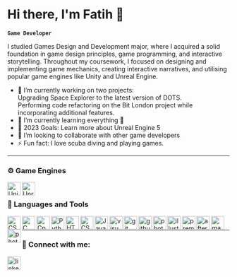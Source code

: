 # Hi there, I'm Fatih 👋

**`Game Developer`**

I studied Games Design and Development major, where I acquired a solid foundation in game design principles, game programming, and interactive storytelling. Throughout my coursework, I focused on designing and implementing game mechanics, creating interactive narratives, and utilising popular game engines like Unity and Unreal Engine.

- 🔭 I’m currently working on two projects: <br>
  Upgrading Space Explorer to the latest version of DOTS. <br>
  Performing code refactoring on the Bit London project while incorporating additional features. <br>
- 🌱 I’m currently learning everything 🤣
- 🥅 2023 Goals: Learn more about Unreal Engine 5
- 👯 I’m looking to collaborate with other game developers
- ⚡ Fun fact: I love scuba diving and playing games.

---

### ⚙️ Game Engines
<img align="left" alt="Unity" width="30px" style="paddind-right:10px; background-color:rgb(255, 255, 255);" src="https://cdn.jsdelivr.net/gh/devicons/devicon/icons/unity/unity-original.svg" />
<img align="left" alt="Unreal" width="30px" style="paddind-right:10px;" src="https://cdn.jsdelivr.net/gh/devicons/devicon/icons/unrealengine/unrealengine-original.svg" /><br>

### 🧰 Languages and Tools
<img align="left" alt="CSharp" width="30px" style="paddind-right:10px;" src="https://cdn.jsdelivr.net/gh/devicons/devicon/icons/csharp/csharp-original.svg" />
<img align="left" alt="C" width="30px" style="paddind-right:10px;" src="https://cdn.jsdelivr.net/gh/devicons/devicon/icons/c/c-original.svg" />
<img align="left" alt="Cpp" width="30px" style="paddind-right:10px;" src="https://cdn.jsdelivr.net/gh/devicons/devicon/icons/cplusplus/cplusplus-original.svg" />
<img align="left" alt="Python" width="30px" style="paddind-right:10px;" src="https://cdn.jsdelivr.net/gh/devicons/devicon/icons/python/python-original.svg" />
<img align="left" alt="HTML5" width="30px" style="paddind-right:10px;" src="https://cdn.jsdelivr.net/gh/devicons/devicon/icons/html5/html5-original.svg" />
<img align="left" alt="CSS3" width="30px" style="paddind-right:10px;" src="https://cdn.jsdelivr.net/gh/devicons/devicon/icons/css3/css3-original.svg" />
<img align="left" alt="JavaScript" width="30px" style="paddind-right:10px;" src="https://cdn.jsdelivr.net/gh/devicons/devicon/icons/javascript/javascript-original.svg" />

<img align="left" alt="visualstudio" width="30px" style="paddind-right:10px;" src="https://cdn.jsdelivr.net/gh/devicons/devicon/icons/visualstudio/visualstudio-plain.svg" />
<img align="left" alt="git" width="30px" style="paddind-right:10px;" src="https://cdn.jsdelivr.net/gh/devicons/devicon/icons/git/git-original.svg" />
<img align="left" alt="github" width="30px" style="paddind-right:10px;" src="https://cdn.jsdelivr.net/gh/devicons/devicon/icons/github/github-original.svg" />
<img align="left" alt="photoshop" width="30px" style="paddind-right:10px;" src="https://cdn.jsdelivr.net/gh/devicons/devicon/icons/photoshop/photoshop-plain.svg" />
<img align="left" alt="illustrator" width="30px" style="paddind-right:10px;" src="https://cdn.jsdelivr.net/gh/devicons/devicon/icons/illustrator/illustrator-plain.svg" />
<img align="left" alt="premierepro" width="30px" style="paddind-right:10px;" src="https://cdn.jsdelivr.net/gh/devicons/devicon/icons/premierepro/premierepro-plain.svg" />
<img align="left" alt="aftereffects" width="30px" style="paddind-right:10px;" src="https://cdn.jsdelivr.net/gh/devicons/devicon/icons/aftereffects/aftereffects-original.svg" />
<img align="left" alt="maya" width="30px" style="paddind-right:10px;" src="https://cdn.jsdelivr.net/gh/devicons/devicon/icons/maya/maya-original.svg" />
<img align="left" alt="photoshop" width="30px" style="paddind-right:10px;" src="https://cdn.jsdelivr.net/gh/devicons/devicon/icons/arduino/arduino-original-wordmark.svg" />
<br />

---

### 🔗 Connect with me:
[<img align="left" alt="linkedin" width="30px" style="paddind-right:10px;" src="https://cdn.jsdelivr.net/gh/devicons/devicon/icons/linkedin/linkedin-original.svg" />](https://www.linkedin.com/in/fatih-demirel/)
<br />

[website]: https://www.fatihdemirel.co.uk/
